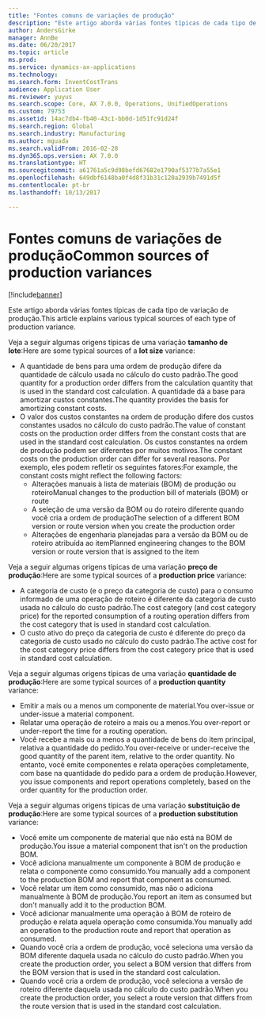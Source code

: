 ```yaml
---
title: "Fontes comuns de variações de produção"
description: "Este artigo aborda várias fontes típicas de cada tipo de variação de produção."
author: AndersGirke
manager: AnnBe
ms.date: 06/20/2017
ms.topic: article
ms.prod: 
ms.service: dynamics-ax-applications
ms.technology: 
ms.search.form: InventCostTrans
audience: Application User
ms.reviewer: yuyus
ms.search.scope: Core, AX 7.0.0, Operations, UnifiedOperations
ms.custom: 79753
ms.assetid: 14ac7db4-fb40-43c1-bb0d-1d51fc91d24f
ms.search.region: Global
ms.search.industry: Manufacturing
ms.author: mguada
ms.search.validFrom: 2016-02-28
ms.dyn365.ops.version: AX 7.0.0
ms.translationtype: HT
ms.sourcegitcommit: a61761a5c9d98befd67682e1790af5377b7a55e1
ms.openlocfilehash: 649dbf6148ba0f4d8f31b31c120a2939b7491d5f
ms.contentlocale: pt-br
ms.lasthandoff: 10/13/2017

---
```


# <a name="common-sources-of-production-variances"></a><span data-ttu-id="a54bf-103">Fontes comuns de variações de produção</span><span class="sxs-lookup"><span data-stu-id="a54bf-103">Common sources of production variances</span></span>

[!include[banner](../includes/banner.md)]


<span data-ttu-id="a54bf-104">Este artigo aborda várias fontes típicas de cada tipo de variação de produção.</span><span class="sxs-lookup"><span data-stu-id="a54bf-104">This article explains various typical sources of each type of production variance.</span></span> 

<span data-ttu-id="a54bf-105">Veja a seguir algumas origens típicas de uma variação **tamanho de lote**:</span><span class="sxs-lookup"><span data-stu-id="a54bf-105">Here are some typical sources of a **lot size** variance:</span></span>

-   <span data-ttu-id="a54bf-106">A quantidade de bens para uma ordem de produção difere da quantidade de cálculo usada no cálculo do custo padrão.</span><span class="sxs-lookup"><span data-stu-id="a54bf-106">The good quantity for a production order differs from the calculation quantity that is used in the standard cost calculation.</span></span> <span data-ttu-id="a54bf-107">A quantidade dá a base para amortizar custos constantes.</span><span class="sxs-lookup"><span data-stu-id="a54bf-107">The quantity provides the basis for amortizing constant costs.</span></span>
-   <span data-ttu-id="a54bf-108">O valor dos custos constantes na ordem de produção difere dos custos constantes usados no cálculo do custo padrão.</span><span class="sxs-lookup"><span data-stu-id="a54bf-108">The value of constant costs on the production order differs from the constant costs that are used in the standard cost calculation.</span></span> <span data-ttu-id="a54bf-109">Os custos constantes na ordem de produção podem ser diferentes por muitos motivos.</span><span class="sxs-lookup"><span data-stu-id="a54bf-109">The constant costs on the production order can differ for several reasons.</span></span> <span data-ttu-id="a54bf-110">Por exemplo, eles podem refletir os seguintes fatores:</span><span class="sxs-lookup"><span data-stu-id="a54bf-110">For example, the constant costs might reflect the following factors:</span></span>
    -   <span data-ttu-id="a54bf-111">Alterações manuais à lista de materiais (BOM) de produção ou roteiro</span><span class="sxs-lookup"><span data-stu-id="a54bf-111">Manual changes to the production bill of materials (BOM) or route</span></span>
    -   <span data-ttu-id="a54bf-112">A seleção de uma versão da BOM ou do roteiro diferente quando você cria a ordem de produção</span><span class="sxs-lookup"><span data-stu-id="a54bf-112">The selection of a different BOM version or route version when you create the production order</span></span>
    -   <span data-ttu-id="a54bf-113">Alterações de engenharia planejadas para a versão da BOM ou de roteiro atribuída ao item</span><span class="sxs-lookup"><span data-stu-id="a54bf-113">Planned engineering changes to the BOM version or route version that is assigned to the item</span></span>

<span data-ttu-id="a54bf-114">Veja a seguir algumas origens típicas de uma variação **preço de produção**:</span><span class="sxs-lookup"><span data-stu-id="a54bf-114">Here are some typical sources of a **production price** variance:</span></span>

-   <span data-ttu-id="a54bf-115">A categoria de custo (e o preço da categoria de custo) para o consumo informado de uma operação de roteiro é diferente da categoria de custo usada no cálculo do custo padrão.</span><span class="sxs-lookup"><span data-stu-id="a54bf-115">The cost category (and cost category price) for the reported consumption of a routing operation differs from the cost category that is used in standard cost calculation.</span></span>
-   <span data-ttu-id="a54bf-116">O custo ativo do preço da categoria de custo é diferente do preço da categoria de custo usado no cálculo do custo padrão.</span><span class="sxs-lookup"><span data-stu-id="a54bf-116">The active cost for the cost category price differs from the cost category price that is used in standard cost calculation.</span></span>

<span data-ttu-id="a54bf-117">Veja a seguir algumas origens típicas de uma variação **quantidade de produção**:</span><span class="sxs-lookup"><span data-stu-id="a54bf-117">Here are some typical sources of a **production quantity** variance:</span></span>

-   <span data-ttu-id="a54bf-118">Emitir a mais ou a menos um componente de material.</span><span class="sxs-lookup"><span data-stu-id="a54bf-118">You over-issue or under-issue a material component.</span></span>
-   <span data-ttu-id="a54bf-119">Relatar uma operação de roteiro a mais ou a menos.</span><span class="sxs-lookup"><span data-stu-id="a54bf-119">You over-report or under-report the time for a routing operation.</span></span>
-   <span data-ttu-id="a54bf-120">Você recebe a mais ou a menos a quantidade de bens do item principal, relativa a quantidade do pedido.</span><span class="sxs-lookup"><span data-stu-id="a54bf-120">You over-receive or under-receive the good quantity of the parent item, relative to the order quantity.</span></span> <span data-ttu-id="a54bf-121">No entanto, você emite componentes e relata operações completamente, com base na quantidade do pedido para a ordem de produção.</span><span class="sxs-lookup"><span data-stu-id="a54bf-121">However, you issue components and report operations completely, based on the order quantity for the production order.</span></span>

<span data-ttu-id="a54bf-122">Veja a seguir algumas origens típicas de uma variação **substituição de produção**:</span><span class="sxs-lookup"><span data-stu-id="a54bf-122">Here are some typical sources of a **production substitution** variance:</span></span>

-   <span data-ttu-id="a54bf-123">Você emite um componente de material que não está na BOM de produção.</span><span class="sxs-lookup"><span data-stu-id="a54bf-123">You issue a material component that isn't on the production BOM.</span></span>
-   <span data-ttu-id="a54bf-124">Você adiciona manualmente um componente à BOM de produção e relata o componente como consumido.</span><span class="sxs-lookup"><span data-stu-id="a54bf-124">You manually add a component to the production BOM and report that component as consumed.</span></span>
-   <span data-ttu-id="a54bf-125">Você relatar um item como consumido, mas não o adiciona manualmente à BOM de produção.</span><span class="sxs-lookup"><span data-stu-id="a54bf-125">You report an item as consumed but don't manually add it to the production BOM.</span></span>
-   <span data-ttu-id="a54bf-126">Você adicionar manualmente uma operação à BOM de roteiro de produção e relata aquela operação como consumida.</span><span class="sxs-lookup"><span data-stu-id="a54bf-126">You manually add an operation to the production route and report that operation as consumed.</span></span>
-   <span data-ttu-id="a54bf-127">Quando você cria a ordem de produção, você seleciona uma versão da BOM diferente daquela usada no cálculo do custo padrão.</span><span class="sxs-lookup"><span data-stu-id="a54bf-127">When you create the production order, you select a BOM version that differs from the BOM version that is used in the standard cost calculation.</span></span>
-   <span data-ttu-id="a54bf-128">Quando você cria a ordem de produção, você seleciona a versão de roteiro diferente daquela usada no cálculo do custo padrão.</span><span class="sxs-lookup"><span data-stu-id="a54bf-128">When you create the production order, you select a route version that differs from the route version that is used in the standard cost calculation.</span></span>





